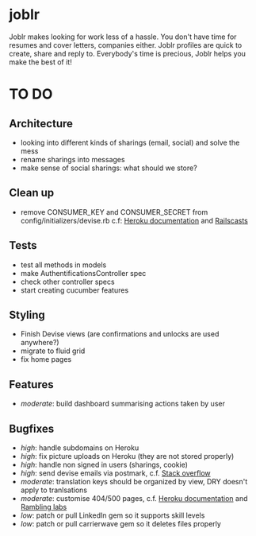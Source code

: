 joblr
=====

Joblr makes looking for work less of a hassle.
You don't have time for resumes and cover letters, companies either.
Joblr profiles are quick to create, share and reply to.
Everybody's time is precious, Joblr helps you make the best of it!


TO DO
=====

Architecture
------------

- looking into different kinds of sharings (email, social) and solve the mess
- rename sharings into messages
- make sense of social sharings: what should we store?

Clean up
--------

- remove CONSUMER_KEY and CONSUMER_SECRET from config/initializers/devise.rb
  c.f: [Heroku documentation](https://devcenter.heroku.com/articles/config-vars) and [Railscasts](http://railscasts.com/episodes/235-devise-and-omniauth-revised)

Tests
-----

- test all methods in models
- make AuthentificationsController spec
- check other controller specs
- start creating cucumber features

Styling
-------

- Finish Devise views (are confirmations and unlocks are used anywhere?)
- migrate to fluid grid
- fix home pages

Features
--------

- *moderate*: build dashboard summarising actions taken by user

Bugfixes
--------

- *high*: handle subdomains on Heroku
- *high*: fix picture uploads on Heroku (they are not stored properly)
- *high*: handle non signed in users (sharings, cookie)
- *high*: send devise emails via postmark, c.f. [Stack overflow](http://stackoverflow.com/questions/5679571/how-can-i-customize-devise-to-send-password-reset-emails-using-postmark-mailer)
- *moderate*: translation keys should be organized by view, DRY doesn't apply to tranlsations
- *moderate*: customise 404/500 pages, c.f. [Heroku documentation](https://devcenter.heroku.com/articles/error-pages) and [Rambling labs](http://ramblinglabs.com/blog/2012/01/rails-3-1-adding-custom-404-and-500-error-pages)
- *low*: patch or pull LinkedIn gem so it supports skill levels
- *low*: patch or pull carrierwave gem so it deletes files properly
